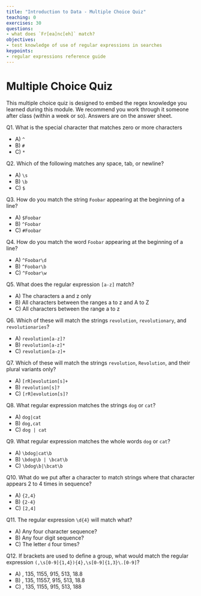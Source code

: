 ```yaml
---
title: "Introduction to Data - Multiple Choice Quiz"
teaching: 0
exercises: 30
questions:
- what does `Fr[ea]nc[eh]` match?
objectives:
- test knowledge of use of regular expressions in searches
keypoints:
- regular expressions reference guide
---
```


# Multiple Choice Quiz

This multiple choice quiz is designed to embed the regex knowledge you learned during this module. We recommend you work through it someone after class (within a week or so). Answers are on the answer sheet.

Q1. What is the special character that matches zero or more characters

- A) `^`
- B) `#`
- C) `*`

Q2. Which of the following matches any space, tab, or newline?

- A) `\s`
- B) `\b`
- C) `$`

Q3. How do you match the string `Foobar` appearing at the beginning of a line?

- A) `$Foobar`
- B) `^Foobar`
- C) `#Foobar`

Q4. How do you match the word `Foobar` appearing at the beginning of a line?

- A) `^Foobar\d`
- B) `^Foobar\b`
- C) `^Foobar\w`

Q5. What does the regular expression `[a-z]` match?

- A) The characters a and z only
- B) All characters between the ranges a to z and A to Z
- C) All characters between the range a to z

Q6. Which of these will match the strings `revolution`, `revolutionary`, and `revolutionaries`?

- A) `revolution[a-z]?`
- B) `revolution[a-z]*`
- C) `revolution[a-z]+`

Q7. Which of these will match the strings `revolution`, `Revolution`, and their plural variants only?

- A) `[rR]evolution[s]+`
- B) `revolution[s]?`
- C) `[rR]evolution[s]?`

Q8. What regular expression matches the strings `dog` or `cat`?

- A) `dog|cat`
- B) `dog,cat`
- C) `dog | cat`

Q9. What regular expression matches the whole words `dog` or `cat`?

- A) `\bdog|cat\b`
- B) `\bdog\b | \bcat\b`
- C) `\bdog\b|\bcat\b`

Q10. What do we put after a character to match strings where that character appears 2 to 4 times in sequence?

- A) `{2,4}`
- B) `{2-4}`
- C) `[2,4]`

Q11. The regular expression `\d{4}` will match what?

- A) Any four character sequence?
- B) Any four digit sequence?
- C) The letter `d` four times?

Q12. If brackets are used to define a group, what would match the regular expression `(,\s[0-9]{1,4}){4},\s[0-9]{1,3}\.[0-9]`?

- A) , 135, 1155, 915, 513, 18.8
- B) , 135, 11557, 915, 513, 18.8
- C) , 135, 1155, 915, 513, 188
